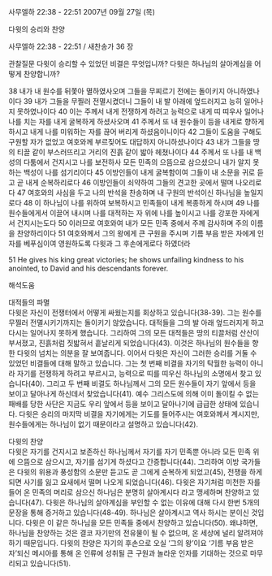 사무엘하 22:38 - 22:51 
2007년 09월 27일 (목)

다윗의 승리와 찬양



사무엘하 22:38 - 22:51 / 새찬송가 36 장


관찰질문
다윗이 승리할 수 있었던 비결은 무엇입니까? 
다윗은 하나님의 살아계심을 어떻게 찬양합니까?

38 내가 내 원수를 뒤쫓아 멸하였사오며 그들을 무찌르기 전에는 돌이키지 아니하였나이다 39 내가 그들을 무찔러 전멸시켰더니 그들이 내 발 아래에 엎드러지고 능히 일어나지 못하였나이다 40 이는 주께서 내게 전쟁하게 하려고 능력으로 내게 띠 띠우사 일어나 나를 치는 자를 내게 굴복하게 하셨사오며 41 주께서 또 내 원수들이 등을 내게로 향하게 하시고 내게 나를 미워하는 자를 끊어 버리게 하셨음이니이다 42 그들이 도움을 구해도 구원할 자가 없었고 여호와께 부르짖어도 대답하지 아니하셨나이다 43 내가 그들을 땅의 티끌 같이 부스러뜨리고 거리의 진흙 같이 밟아 헤쳤나이다 44 주께서 또 나를 내 백성의 다툼에서 건지시고 나를 보전하사 모든 민족의 으뜸으로 삼으셨으니 내가 알지 못하는 백성이 나를 섬기리이다 45 이방인들이 내게 굴복함이여 그들이 내 소문을 귀로 듣고 곧 내게 순복하리로다 46 이방인들이 쇠약하여 그들의 견고한 곳에서 떨며 나오리로다 47 여호와의 사심을 두고 나의 반석을 찬송하며 내 구원의 반석이신 하나님을 높일지로다 48 이 하나님이 나를 위하여 보복하시고 민족들이 내게 복종하게 하시며 49 나를 원수들에게서 이끌어 내시며 나를 대적하는 자 위에 나를 높이시고 나를 강포한 자에게서 건지시는도다 50 이러므로 여호와여 내가 모든 민족 중에서 주께 감사하며 주의 이름을 찬양하리이다 51 여호와께서 그의 왕에게 큰 구원을 주시며 기름 부음 받은 자에게 인자를 베푸심이여 영원하도록 다윗과 그 후손에게로다 하였더라 

51 He gives his king great victories; he shows unfailing kindness to his anointed, to David and his descendants forever.

해석도움





대적들의 파멸  
다윗은 자신이 전쟁터에서 어떻게 싸웠는지를 회상하고 있습니다(38-39). 그는 원수를 무찔러 전멸시키기까지는 돌이키기 않았습니다. 대적들을 그의 발 아래 엎드러지게 하고 다시는 일어나지 못하게 했습니다. 그리하여 그의 모든 대적들은 땅의 티끌처럼 산산이 부서졌고, 진흙처럼 짓밟혀서 흩날리게 되었습니다(43). 이것은 하나님의 원수들을 향한 다윗의 넘치는 의분을 잘 보여줍니다. 이어서 다윗은 자신이 그러한 승리를 거둘 수 있었던 비결들에 대해 말하고 있습니다. 그는 첫 번째 비결을 자기의 탁월한 능력이 아니라 자기를 전쟁하게 하려고 부르시고, 능력으로 띠를 띠우신 하나님의 소명에서 찾고 있습니다(40). 그리고 두 번째 비결도 하나님께서 그의 모든 원수들이 자기 앞에서 등을 보이고 달아나게 하신데서 찾았습니다(41). 예수 그리스도에 의해 이미 돌이킬 수 없는 패배를 당한 사단은 지금도 우리 앞에서 등을 보이고 달아나기에 급급한 상태에 있습니다. 다윗은 승리의 마지막 비결을 자기에게는 기도를 들어주시는 여호와께서 계시지만, 원수들에게는 하나님이 없기 때문이라고 설명하고 있습니다(42).   

다윗의 찬양  
다윗은 자기를 건지시고 보존하신 하나님께서 자기를 자기 민족뿐 아니라 모든 민족 위에 으뜸으로 삼으시고, 자기를 섬기게 하셨다고 간증합니다(44). 그리하여 이방 국가들은 다윗의 위용과 풍성함의 소문만 듣고도 곧 그에게 순복하게 되었고(45), 전쟁을 하게 되면 사기를 잃고 요새에서 떨며 나오게 되었습니다(46). 다윗은 자기처럼 미천한 자를 들어 온 민족의 머리로 삼으신 하나님은 분명히 살아계시다 라고 맹세하며 찬양하고 있습니다(47). 다윗은 하나님의 살아계심을 부인할 수 없는 이유에 대해 다시 한번 5개의 문장을 통해 증거하고 있습니다(48-49). 하나님은 살아계시고 역사 하시는 분이신 것입니다. 다윗은 이 같은 하나님을 모든 민족들 중에서 찬양하고 있습니다(50). 왜냐하면, 하나님을 찬양하는 것은 결코 자기만의 전유물이 될 수 없으며, 온 세상에 널리 알려져야 하기 때문입니다. 다윗의 찬양은 자기의 후손으로 오실 ‘그의 왕’이요 ‘기름 부음 받은 자’되신 메시아를 통해 온 인류에 성취될 큰 구원과 놀라운 인자를 기대하는 것으로 마무리되고 있습니다(51).